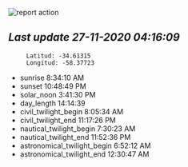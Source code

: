 ![report action](https://github.com/matiasz8/actions-for-reports/workflows/report%20action/badge.svg?branch=develop) 


## *****Last update 27-11-2020 04:16:09*****



		 Latitud: -34.61315
		 Longitud: -58.37723

 - sunrise 	 8:34:10 AM
 - sunset 	 10:48:49 PM
 - solar_noon 	 3:41:30 PM
 - day_length 	 14:14:39
 - civil_twilight_begin 	 8:05:34 AM
 - civil_twilight_end 	 11:17:26 PM
 - nautical_twilight_begin 	 7:30:23 AM
 - nautical_twilight_end 	 11:52:36 PM
 - astronomical_twilight_begin 	 6:52:12 AM
 - astronomical_twilight_end 	 12:30:47 AM
